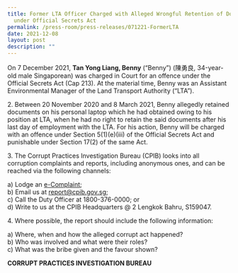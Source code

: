 ```yaml
---
title: Former LTA Officer Charged with Alleged Wrongful Retention of Documents
  under Official Secrets Act
permalink: /press-room/press-releases/071221-FormerLTA
date: 2021-12-08
layout: post
description: ""
---
```

On 7 December 2021, **Tan Yong Liang, Benny** (“Benny”) (陳勇良, 34-year-old male
Singaporean) was charged in Court for an offence under the Official Secrets Act (Cap 213).
At the material time, Benny was an Assistant Environmental Manager of the Land Transport
Authority (“LTA”).

2\. Between 20 November 2020 and 8 March 2021, Benny allegedly retained documents
on his personal laptop which he had obtained owing to his position at LTA, when he had no
right to retain the said documents after his last day of employment with the LTA. For his action,
Benny will be charged with an offence under Section 5(1)(e)(iii) of the Official Secrets Act and
punishable under Section 17(2) of the same Act.

3\. The Corrupt Practices Investigation Bureau (CPIB) looks into all corruption complaints
and reports, including anonymous ones, and can be reached via the following channels:

a) Lodge an [e-Complaint](/e-services/e-complaint-for-corrupt-conduct);<br>
b) Email us at <a href="mailto:report@cpib.gov.sg" class="spamspan">report@cpib.gov.sg</a>;<br>
c) Call the Duty Officer at 1800-376-0000; or<br>
d) Write to us at the CPIB Headquarters @ 2 Lengkok Bahru, S159047.

4\.        Where possible, the report should include the following information:

a) Where, when and how the alleged corrupt act happened?<br>
b) Who was involved and what were their roles?<br>
c) What was the bribe given and the favour shown?

**CORRUPT PRACTICES INVESTIGATION BUREAU**